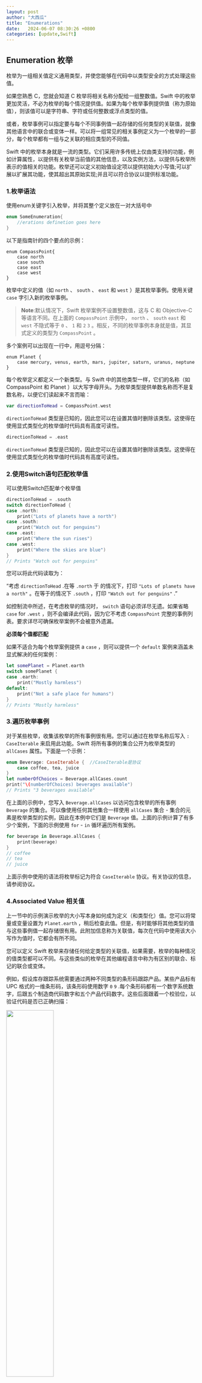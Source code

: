```yaml
---
layout: post
author: "大西瓜"
title: "Enumerations"
date:   2024-06-07 08:30:26 +0800
categories: [update,Swift] 
---
```


## Enumeration 枚举

枚举为一组相关值定义通用类型，并使您能够在代码中以类型安全的方式处理这些值。

如果您熟悉 C，您就会知道 C 枚举将相关名称分配给一组整数值。Swift 中的枚举更加灵活，不必为枚举的每个情况提供值。如果为每个枚举事例提供值（称为原始值），则该值可以是字符串、字符或任何整数或浮点类型的值。

或者，枚举事例可以指定要与每个不同事例值一起存储的任何类型的关联值，就像其他语言中的联合或变体一样。可以将一组常见的相关事例定义为一个枚举的一部分，每个枚举都有一组与之关联的相应类型的不同值。

Swift 中的枚举本身就是一流的类型。它们采用许多传统上仅由类支持的功能，例如计算属性，以提供有关枚举当前值的其他信息，以及实例方法，以提供与枚举所表示的值相关的功能。枚举还可以定义初始值设定项以提供初始大小写值;可以扩展以扩展其功能，使其超出其原始实现;并且可以符合协议以提供标准功能。





### 1.枚举语法

使用enum关键字引入枚举，并将其整个定义放在一对大括号中

```swift
enum SomeEnumeration{
	//erations definetion goes here	
}
```



以下是指南针的四个要点的示例：

```siwft
enum CompassPoint{
	case north
	case south
	case east
	case west	
}	
```



枚举中定义的值（如 `north` 、 `south` 、 `east` 和 `west` ）是其枚举事例。使用关键 `case` 字引入新的枚举事例。



> **Note**:默认情况下，Swift 枚举案例不设置整数值，这与 C 和 Objective-C 等语言不同。在上面的 `CompassPoint` 示例中， `north` 、 `south` `east` 和 `west` 不隐式等于 `0` 、 `1` 和 `2` `3` 。相反，不同的枚举事例本身就是值，其显式定义的类型为 `CompassPoint` 。



多个案例可以出现在一行中，用逗号分隔：

```
enum Planet {
    case mercury, venus, earth, mars, jupiter, saturn, uranus, neptune
}
```



每个枚举定义都定义一个新类型。与 Swift 中的其他类型一样，它们的名称（如 CompassPoint 和 Planet ）以大写字母开头。为枚举类型提供单数名称而不是复数名称，以便它们读起来不言而喻：

```swift
var directionToHead = CompassPoint.west
```

 `directionToHead` 类型是已知的，因此您可以在设置其值时删除该类型。这使得在使用显式类型化的枚举值时代码具有高度可读性。

```swift
directionToHead = .east
```

`directionToHead` 类型是已知的，因此您可以在设置其值时删除该类型。这使得在使用显式类型化的枚举值时代码具有高度可读性。



### 2.使用Switch语句匹配枚举值

可以使用Switch匹配单个枚举值

```swift
directionToHead = .south
switch directionToHead {
case .north:
    print("Lots of planets have a north")
case .south:
    print("Watch out for penguins")
case .east:
    print("Where the sun rises")
case .west:
    print("Where the skies are blue")
}
// Prints "Watch out for penguins"
```

您可以将此代码读取为：

“考虑 `directionToHead` .在等 `.north` 于 的情况下，打印 `"Lots of planets have a north"` 。在等于的情况下 `.south` ，打印 `"Watch out for penguins"` .”

如控制流中所述，在考虑枚举的情况时， `switch` 语句必须详尽无遗。如果省略 `case` for `.west` ，则不会编译此代码，因为它不考虑 `CompassPoint` 完整的事例列表。要求详尽可确保枚举案例不会被意外遗漏。

**必须每个值都匹配**

如果不适合为每个枚举案例提供 a `case` ，则可以提供一个 `default` 案例来涵盖未显式解决的任何案例：

```swift
let somePlanet = Planet.earth
switch somePlanet {
case .earth:
    print("Mostly harmless")
default:
    print("Not a safe place for humans")
}
// Prints "Mostly harmless"
```







### 3.遍历枚举事例

对于某些枚举，收集该枚举的所有事例很有用。您可以通过在枚举名称后写入 `: CaseIterable` 来启用此功能。Swift 将所有事例的集合公开为枚举类型的 `allCases` 属性。下面是一个示例：

```swift
enum Beverage: CaseIterable {  //CaseIterable是协议
    case coffee, tea, juice
}
let numberOfChoices = Beverage.allCases.count
print("\(numberOfChoices) beverages available")
// Prints "3 beverages available"
```



在上面的示例中，您写入 `Beverage.allCases` 以访问包含枚举的所有事例 `Beverage` 的集合。可以像使用任何其他集合一样使用 `allCases` 集合 - 集合的元素是枚举类型的实例，因此在本例中它们是 `Beverage` 值。上面的示例计算了有多少个案例，下面的示例使用 `for` - `in` 循环遍历所有案例。

```swift
for beverage in Beverage.allCases {
    print(beverage)
}
// coffee
// tea
// juice
```

上面示例中使用的语法将枚举标记为符合 `CaseIterable` 协议。有关协议的信息，请参阅协议。



###  4.Associated Value 相关值

上一节中的示例演示枚举的大小写本身如何成为定义（和类型化）值。您可以将常量或变量设置为 `Planet.earth` ，稍后检查此值。但是，有时能够将其他类型的值与这些事例值一起存储很有用。此附加信息称为关联值，每次在代码中使用该大小写作为值时，它都会有所不同。

您可以定义 Swift 枚举来存储任何给定类型的关联值，如果需要，枚举的每种情况的值类型都可以不同。与这些类似的枚举在其他编程语言中称为有区别的联合、标记的联合或变体。

例如，假设库存跟踪系统需要通过两种不同类型的条形码跟踪产品。某些产品标有 UPC 格式的一维条形码，该条形码使用数字 `0` `9` .每个条形码都有一个数字系统数字，后跟五个制造商代码数字和五个产品代码数字。这些后面跟着一个校验位，以验证代码是否已正确扫描：

<img src="https://docs.swift.org/swift-book/images/org.swift.tspl/barcode_UPC@2x.png" style="width:50%">

其他产品标有二维码格式的二维条码，可以使用任何 ISO 8859-1 字符，并且可以编码长达 2,953 个字符的字符串：

<img src="https://docs.swift.org/swift-book/images/org.swift.tspl/barcode_QR@2x.png" style="width:20%">



在 Swift 中，用于定义任一类型的产品条形码的枚举可能如下所示：

```
enum BarCode{
	case upc(Int,Int,Int,Int)
	case qrCode(String)
}
```

这可以理解为：

“定义一个名为 `Barcode` 的枚举类型，该类型可以采用具有 `upc` 类型 （ `Int` ， `Int` ， `Int` ， `Int` ） 的关联值的值，也可以采用具有类型 `String` 的关联值的值 `qrCode` 。”



此定义不提供任何实际 `Int` 值或 `String` 值，它只是定义 `Barcode` 常量和变量等于 `Barcode.upc` 或 `Barcode.qrCode` 时可以存储的关联值的类型。



然后，您可以使用以下任一类型创建新条形码：

```swift
var productBarcode = Barcode.upc(8, 85909, 51226, 3)
```



此时，原始 `Barcode.upc` 值及其整数值将替换为 new `Barcode.qrCode` 及其字符串值。类型的 `Barcode` 常量和变量可以存储 a `.upc` 或 a `.qrCode` （及其关联值），但它们在任何给定时间只能存储其中一个。



您可以使用 switch 语句检查不同的条形码类型，类似于使用 switch 语句匹配枚举值中的示例。但是，这一次，关联的值将作为 switch 语句的一部分提取。将每个关联值提取为常量（带 `let` 前缀）或变量（带 `var` 前缀），以便在 `switch` 事例正文中使用：



```swift
switch productBarcode {
case .upc(let numberSystem, let manufacturer, let product, let check):
    print("UPC: \(numberSystem), \(manufacturer), \(product), \(check).")
case .qrCode(let productCode):
    print("QR code: \(productCode).")
}
// Prints "QR code: ABCDEFGHIJKLMNOP."
```



如果枚举事例的所有关联值都提取为常量，或者如果所有值都提取为变量，则为简洁起见，可以在事例名称之前放置单个 `let` 值或 `var` 批注：

```swift
switch productBarcode {
case let .upc(numberSystem, manufacturer, product, check):
    print("UPC : \(numberSystem), \(manufacturer), \(product), \(check).")
case let .qrCode(productCode):
    print("QR code: \(productCode).")
}
// Prints "QR code: ABCDEFGHIJKLMNOP."
```





### 5.枚举的原始值

关联值中的条形码示例显示了枚举的大小写如何声明它们存储不同类型的关联值。作为关联值的替代方法，枚举事例可以预填充默认值（称为原始值），这些值都属于同一类型。

下面是一个将原始 ASCII 值与命名枚举事例一起存储的示例：

```swift
enum ASCIIControlCharacter: Character {
    case tab = "\t"
    case lineFeed = "\n"
    case carriageReturn = "\r"
}
```

在这里，调用 `ASCIIControlCharacter` 的枚举的原始值被定义为 类型 `Character` 为 ，并设置为一些更常见的 ASCII 控制字符。 `Character` 值在字符串和字符中进行了描述。

原始值可以是字符串、字符或任何整数或浮点数类型。每个原始值在其枚举声明中必须是唯一的。

>
>
> **Note**:
>
>原始值与关联值不同。首次在代码中定义枚举时，原始值将设置为预填充的值，如上面的三个 ASCII 代码。特定枚举事例的原始值始终相同。关联值是在基于枚举的事例之一创建新常量或变量时设置的，并且每次执行此操作时都可能不同。





### 6. 隐式分配的原始值

使用存储整数或字符串原始值的枚举时，不必为每个事例显式分配原始值。如果你不这样做，Swift 会自动为你分配值。

例如，当整数用于原始值时，每个事例的隐式值都比前一个事例多一个。如果第一种情况没有设置值，则其值为 `0` 。

下面的枚举是对早期 `Planet` 枚举的改进，使用整数原始值表示每个行星从太阳到太阳的顺序：

```swift
enum Planet: Int {
    case mercury = 1, venus, earth, mars, jupiter, saturn, uranus, neptune
}

let oneOfPlanet:Planet = .venus
print("planet.venus  = \(oneOfPlanet)")   
//planet.venus  = venus
print("planet.venus.rawValue  = \(oneOfPlanet.rawValue)")
//planet.venus.rawValue  = 2
```

在上面的示例中， `Planet.mercury` 具有显 `1` 式原始值 ， `Planet.venus` 具有隐 `2` 式原始值 ，依此类推。



当字符串用于原始值时，每个事例的隐式值是该事例名称的文本。

```swift
enum CompassPoint: String {
    case north, south, east, west
}

```

在上面的示例中， `CompassPoint.south` 具有隐 `"south"` 式原始值 ，依此类推。

您可以使用枚举事例的属性访问其 `rawValue` 原始值：

```swift
let earthsOrder = Planet.earth.rawValue
// earthsOrder is 3


let sunsetDirection = CompassPoint.west.rawValue
// sunsetDirection is "west"
```



>
>
>**Note**: rawValue 必须是enum类型有默认类型才可以 比如Int or String

```swift
enum Etype{ //不可以使用.rawValue属性
... 
}

enum Etype2:Int{ //可以使用.rawValue属性
...
}
```





### 7. 从原始值初始化

如果使用原始值类型定义枚举，则枚举会自动接收一个初始值设定项，该初始值设定项采用原始值类型的值（作为称为 `rawValue` 的参数），并返回枚举事例或 `nil` .可以使用此初始值设定项尝试创建枚举的新实例。

这个例子从天王星的原始值来 `7` 识别天王星：

```swift
let possiblePlanet = Planet(rawValue: 7)  //可选类型
// possiblePlanet is of type Planet? and equals Planet.uranus
```

然而，并非所有可能的 `Int` 值都会找到匹配的行星。因此，原始值初始值设定项始终返回可选的枚举事例。在上面的示例中， `possiblePlanet` 是 类型 `Planet?` ，或“可选 `Planet` ”。



>
>
>**Note**:
>
>原始值初始值设定项是可失败的初始值设定项，因为并非每个原始值都会返回枚举事例。有关更多信息，请参见可失败的初始值设定项。



如果您尝试查找位置为 `11` 的行星，则原始值初始值设定项返回的可选 `Planet` 值将是 `nil` ：

```swift
let positionToFind = 11
if let somePlanet = Planet(rawValue: positionToFind) {
    switch somePlanet {
    case .earth:
        print("Mostly harmless")
    default:
        print("Not a safe place for humans")
    }
} else {
    print("There isn't a planet at position \(positionToFind)")
}
// Prints "There isn't a planet at position 11"
```



此示例使用可选绑定来尝试访问原始值为 的 `11` 行星。该语句 `if let somePlanet = Planet(rawValue: 11)` 创建一个可选的 `Planet` ，并设置为 `somePlanet` 该可选的 `Planet` 值（如果可以检索）。在这种情况下，无法检索位置为 `11` 的行星，因此将执行 `else` 分支。





### 8.递归枚举 ❕TODO:不太懂

递归枚举是一种枚举，它具有枚举的另一个实例作为一个或多个枚举事例的关联值。您可以通过在枚举事例之前写入 `indirect` 来指示枚举事例是递归的，这告诉编译器插入必要的间接层。

例如，下面是一个存储简单算术表达式的枚举：

```swift
enum ArithmeticExpression {
    case number(Int)
    indirect case addition(ArithmeticExpression, ArithmeticExpression)
    indirect case multiplication(ArithmeticExpression, ArithmeticExpression)
}
```

还可以在枚举开始之前编写 `indirect` ，以便为枚举中具有关联值的所有事例启用间接操作：

```swift
indirect enum ArithmeticExpression {
    case number(Int)
    case addition(ArithmeticExpression, ArithmeticExpression)
    case multiplication(ArithmeticExpression, ArithmeticExpression)
}
```

此枚举可以存储三种算术表达式：纯数、两个表达式的相加和两个表达式的乘法。 `addition` 和 `multiplication` 事例具有关联的值，这些值也是算术表达式 — 这些关联值使嵌套表达式成为可能。例如，表达 `(5 + 4) * 2` 式在乘法的右侧有一个数字，在乘法的左侧有另一个表达式。由于数据是嵌套的，因此用于存储数据的枚举也需要支持嵌套，这意味着枚举需要是递归的。下面的代码显示了正在为以下 `(5 + 4) * 2` 对象创建 `ArithmeticExpression` 的递归枚举：

```swift
//标记一种东西,还有一些方法
let five = ArithmeticExpression.number(5)
let four = ArithmeticExpression.number(4)
let sum = ArithmeticExpression.addition(five, four)
let product = ArithmeticExpression.multiplication(sum, ArithmeticExpression.number(2))
```



递归函数是处理具有递归结构的数据的一种简单方法。例如，下面是一个计算算术表达式的函数：

**递归函数,要求计算枚举类型的返回值，并且实现enum里面的方法**

```swift
func evaluate(_ expression: ArithmeticExpression) -> Int {
    switch expression {
    case let .number(value):
        return value
    case let .addition(left, right):
        return evaluate(left) + evaluate(right)
    case let .multiplication(left, right):
        return evaluate(left) * evaluate(right)
    }
}


print(evaluate(product))
// Prints "18"
```

此函数通过简单地返回关联值来计算纯数字。它通过计算左侧的表达式，计算右侧的表达式，然后将它们相加或相乘来计算加法或乘法。



以上例子可以理解为

```swift
indirect enum MyEnumType{
		case value(值)										//值
		case 方法1(MyenumType,myEnumType)	//只是标记一个方法，可以用具体函数来实现
		case 方法2(MyenumType,myEnumType) //标记第二种方法
}

func 递归函数(_ 参数:MyEnumType ) -> Int(or otherType) {
  switch MyEnumType{
    case let .value(值):
    	return 值
   	case let .adddition(left,right):
    	return 递归函数(left) + 递归函数(right)  //要具体的返回类型 或者递归
    case let .mutiExpress(left,right):
    	return 递归函数(left) operator 递归函数(right)
  }
}


```
